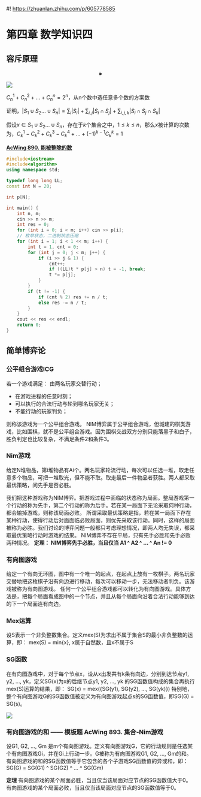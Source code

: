 #! https://zhuanlan.zhihu.com/p/605778585
# 第四章 数学知识四

## 容斥原理

$$
⁍
$$

![](https://pic4.zhimg.com/80/v2-d21845a98fad628b086f2e06c59a20fe.png)

$C_{n}^{1} + C_{n}^{2} + \dots + C_{n}^{n} = 2 ^ {n}$，从n个数中选任意多个数的方案数

证明，$\left | S_{1}\cup S_{2} \dots \cup S_{n} \right | = \sum_{i} \left | S_{i} \right | + \sum_{i,j}\left | S_{i} \cap S_{j} \right |+ \sum_{i,j,k} \left | S_{i}\cap S_{j} \cap S_{k} \right |$

假设$x\in S_{1} \cup S_{2} \dots \cup S_{n}$，存在于$k$个集合之中，$1\le k\le n$，那么$x$被计算的次数为，$C_{k}^{1} - C_{k}^{2}+C_{k}^{3}-C_{k}^{4}+ \dots + (-1)^{k-1}C_{k}^{k}=1$

****[AcWing 890. 能被整除的数](https://www.acwing.com/problem/content/892/)****

```cpp
#include<iostream>
#include<algorithm>
using namespace std;

typedef long long LL;
const int N = 20;

int p[N];

int main() {
    int n, m;
    cin >> n >> m;
    int res = 0;
    for (int i = 0; i < m; i++) cin >> p[i];
    // 枚举状态，二进制状态压缩
    for (int i = 1; i < 1 << m; i++) {
        int t = 1, cnt = 0;
        for (int j = 0; j < m; j++) {
            if (i >> j & 1) {
                cnt++;
                if ((LL)t * p[j] > n) t = -1, break;
                t *= p[j];
            }
        }
        if (t != -1) {
            if (cnt % 2) res += n / t;
            else res -= n / t;
        }
    }
    cout << res << endl;
    return 0;
}
```

## 简单博弈论

### 公平组合游戏ICG

若一个游戏满足：
由两名玩家交替行动；

- 在游戏进程的任意时刻；
- 可以执行的合法行动与轮到哪名玩家无关；
- 不能行动的玩家判负；

则称该游戏为一个公平组合游戏。
NIM博弈属于公平组合游戏，但城建的棋类游戏，比如围棋，就不是公平组合游戏。因为围棋交战双方分别只能落黑子和白子，胜负判定也比较复杂，不满足条件2和条件3。

### Nim游戏

给定N堆物品，第i堆物品有Ai个。两名玩家轮流行动，每次可以任选一堆，取走任意多个物品，可把一堆取光，但不能不取。取走最后一件物品者获胜。两人都采取最优策略，问先手是否必胜。

我们把这种游戏称为NIM博弈。把游戏过程中面临的状态称为局面。整局游戏第一个行动的称为先手，第二个行动的称为后手。若在某一局面下无论采取何种行动，都会输掉游戏，则称该局面必败。
所谓采取最优策略是指，若在某一局面下存在某种行动，使得行动后对面面临必败局面，则优先采取该行动。同时，这样的局面被称为必胜。我们讨论的博弈问题一般都只考虑理想情况，即两人均无失误，都采取最优策略行动时游戏的结果。
NIM博弈不存在平局，只有先手必胜和先手必败两种情况。
**定理： NIM博弈先手必胜，当且仅当 A1 ^ A2 ^ … ^ An != 0**

### 有向图游戏

给定一个有向无环图，图中有一个唯一的起点，在起点上放有一枚棋子。两名玩家交替地把这枚棋子沿有向边进行移动，每次可以移动一步，无法移动者判负。该游戏被称为有向图游戏。
任何一个公平组合游戏都可以转化为有向图游戏。具体方法是，把每个局面看成图中的一个节点，并且从每个局面向沿着合法行动能够到达的下一个局面连有向边。

### Mex运算

设S表示一个非负整数集合。定义mex(S)为求出不属于集合S的最小非负整数的运算，即：
mex(S) = min{x}, x属于自然数，且x不属于S

### SG函数

在有向图游戏中，对于每个节点x，设从x出发共有k条有向边，分别到达节点y1, y2, …, yk，定义SG(x)为x的后继节点y1, y2, …, yk 的SG函数值构成的集合再执行mex(S)运算的结果，即：
SG(x) = mex({SG(y1), SG(y2), …, SG(yk)})
特别地，整个有向图游戏G的SG函数值被定义为有向图游戏起点s的SG函数值，即SG(G) = SG(s)。

![](https://pic4.zhimg.com/80/v2-7bb768af862e3a7a2486e3c1d82d666f.png)

### 有向图游戏的和 —— 模板题 AcWing 893. 集合-Nim游戏

设G1, G2, …, Gm 是m个有向图游戏。定义有向图游戏G，它的行动规则是任选某个有向图游戏Gi，并在Gi上行动一步。G被称为有向图游戏G1, G2, …, Gm的和。
有向图游戏的和的SG函数值等于它包含的各个子游戏SG函数值的异或和，即：
SG(G) = SG(G1) ^ SG(G2) ^ … ^ SG(Gm)

**定理**
有向图游戏的某个局面必胜，当且仅当该局面对应节点的SG函数值大于0。
有向图游戏的某个局面必败，当且仅当该局面对应节点的SG函数值等于0。